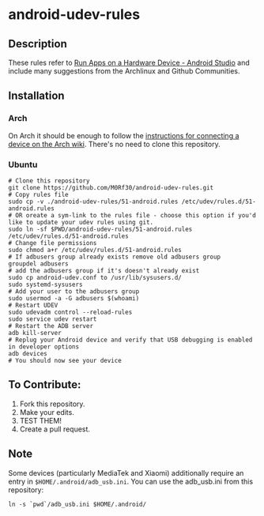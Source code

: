 # android-udev-rules

## Description

These rules refer to [Run Apps on a Hardware Device - Android Studio](https://developer.android.com/studio/run/device.html) and include many suggestions from the Archlinux and Github Communities.


## Installation

### Arch

On Arch it should be enough to follow the [instructions for connecting a device on the Arch wiki](https://wiki.archlinux.org/index.php/android#Connect_device). There's no need to clone this repository.


### Ubuntu

    # Clone this repository
    git clone https://github.com/M0Rf30/android-udev-rules.git
    # Copy rules file
    sudo cp -v ./android-udev-rules/51-android.rules /etc/udev/rules.d/51-android.rules
    # OR oreate a sym-link to the rules file - choose this option if you'd like to update your udev rules using git.
    sudo ln -sf $PWD/android-udev-rules/51-android.rules /etc/udev/rules.d/51-android.rules
    # Change file permissions
    sudo chmod a+r /etc/udev/rules.d/51-android.rules
    # If adbusers group already exists remove old adbusers group
    groupdel adbusers
    # add the adbusers group if it's doesn't already exist
    sudo cp android-udev.conf to /usr/lib/sysusers.d/
    sudo systemd-sysusers
    # Add your user to the adbusers group
    sudo usermod -a -G adbusers $(whoami)
    # Restart UDEV
    sudo udevadm control --reload-rules
    sudo service udev restart
    # Restart the ADB server
    adb kill-server
    # Replug your Android device and verify that USB debugging is enabled in developer options
    adb devices
    # You should now see your device


## To Contribute:

1. Fork this repository.
2. Make your edits.
3. TEST THEM!
4. Create a pull request.


## Note

Some devices (particularly MediaTek and Xiaomi) additionally require an entry in `$HOME/.android/adb_usb.ini`. You can use the adb_usb.ini from this repository:

    ln -s `pwd`/adb_usb.ini $HOME/.android/
